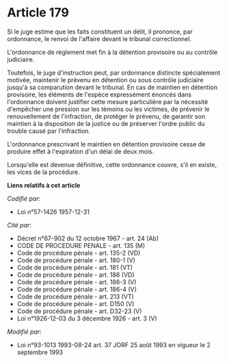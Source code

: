 # Article 179

Si le juge estime que les faits constituent un délit, il prononce, par ordonnance, le renvoi de l'affaire devant le tribunal
correctionnel.

L'ordonnance de règlement met fin à la détention provisoire ou au contrôle judiciaire.

Toutefois, le juge d'instruction peut, par ordonnance distincte spécialement motivée, maintenir le prévenu en détention ou
sous contrôle judiciaire jusqu'à sa comparution devant le tribunal. En cas de maintien en détention provisoire, les éléments
de l'espèce expressément énoncés dans l'ordonnance doivent justifier cette mesure particulière par la nécessité d'empêcher
une pression sur les témoins ou les victimes, de prévenir le renouvellement de l'infraction, de protéger le prévenu, de
garantir son maintien à la disposition de la justice ou de préserver l'ordre public du trouble causé par l'infraction.

L'ordonnance prescrivant le maintien en détention provisoire cesse de produire effet à l'expiration d'un délai de deux mois.

Lorsqu'elle est devenue définitive, cette ordonnance couvre, s'il en existe, les vices de la procédure.

**Liens relatifs à cet article**

_Codifié par_:

  - Loi n°57-1426 1957-12-31

_Cité par_:

  - Décret n°67-902 du 12 octobre 1967 - art. 24 (Ab)
  - CODE DE PROCEDURE PENALE - art. 135 (M)
  - Code de procédure pénale - art. 135-2 (VD)
  - Code de procédure pénale - art. 180-1 (V)
  - Code de procédure pénale - art. 181 (VT)
  - Code de procédure pénale - art. 186 (VD)
  - Code de procédure pénale - art. 186-3 (V)
  - Code de procédure pénale - art. 186-4 (V)
  - Code de procédure pénale - art. 213 (VT)
  - Code de procédure pénale - art. D150 (V)
  - Code de procédure pénale - art. D32-23 (V)
  - Loi n°1926-12-03 du 3 décembre 1926 - art. 3 (V)

_Modifié par_:

  - Loi n°93-1013 1993-08-24 art. 37 JORF 25 août 1993 en vigueur le 2 septembre 1993
